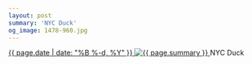 ```yaml
---
layout: post
summary: 'NYC Duck'
og_image: 1478-960.jpg
---
```


<p>
 <time>
  <a href="/1478">
   {{ page.date | date: "%B %-d, %Y" }}
  </a>
 </time>
 <a href="/1478">
  <img alt="{{ page.summary }}" sizes="(min-width: 700px) 50vw, calc(100vw - 2rem)" src="{{ site.assets_url }}/1478-480.jpg" srcset="{{ site.assets_url }}/1478-240.jpg 240w, {{ site.assets_url }}/1478-480.jpg 480w, {{ site.assets_url }}/1478-720.jpg 720w, {{ site.assets_url }}/1478-960.jpg 960w"/>
 </a>
 <span>
  NYC Duck
 </span>
</p>
